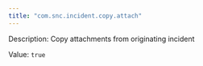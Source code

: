 ```yaml
---
title: "com.snc.incident.copy.attach"
---
```


Description: Copy attachments from originating incident

Value: `true`